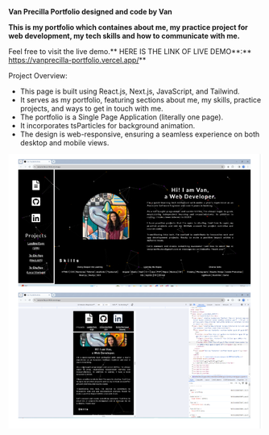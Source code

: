**Van Precilla Portfolio designed and code by Van**

**This is my portfolio which containes about me, my practice project for web development, my tech skills and how to communicate with me.**

Feel free to visit the live demo.** HERE IS THE LINK OF LIVE DEMO**:** https://vanprecilla-portfolio.vercel.app/**

Project Overview:

- This page is built using React.js, Next.js, JavaScript, and Tailwind.
- It serves as my portfolio, featuring sections about me, my skills, practice projects, and ways to get in touch with me.
- The portfolio is a Single Page Application (literally one page).
- It incorporates tsParticles for background animation.
- The design is web-responsive, ensuring a seamless experience on both desktop and mobile views.

![alt text](image.png)